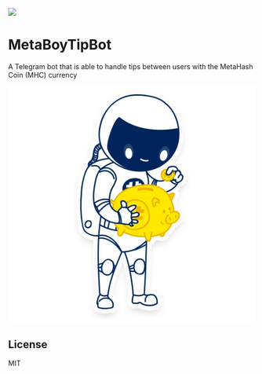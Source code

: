 [![](https://github.com/jvanderbiest/MetaBoyTipBot/actions/workflows/build.yml/badge.svg)](https://github.com/jvanderbiest/MetaBoyTipBot/actions/workflows/build.yml/badge.svg) 

# MetaBoyTipBot
A Telegram bot that is able to handle tips between users with the MetaHash Coin (MHC) currency

![MetaBoyTipBot](https://raw.githubusercontent.com/jvanderbiest/MetaBoyTipBot/master/metaboy.png)

## License
MIT